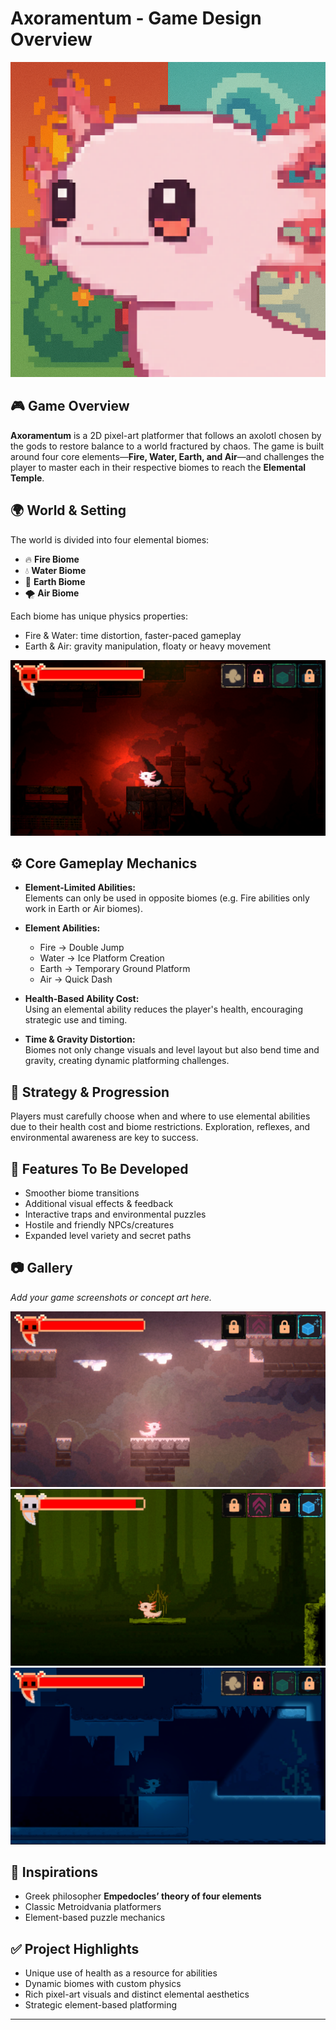 # Axoramentum - Game Design Overview

![Axoramentum Logo](github_assets/logo.png)

## 🎮 Game Overview

**Axoramentum** is a 2D pixel-art platformer that follows an axolotl chosen by the gods to restore balance to a world fractured by chaos. The game is built around four core elements—**Fire, Water, Earth, and Air**—and challenges the player to master each in their respective biomes to reach the **Elemental Temple**.

## 🌍 World & Setting

The world is divided into four elemental biomes:

- 🔥 **Fire Biome**
- 💧 **Water Biome**
- 🌱 **Earth Biome**
- 🌪️ **Air Biome**

Each biome has unique physics properties:

- Fire & Water: time distortion, faster-paced gameplay
- Earth & Air: gravity manipulation, floaty or heavy movement

![Biome Preview](github_assets/fire.png)

## ⚙️ Core Gameplay Mechanics

- **Element-Limited Abilities:**  
  Elements can only be used in opposite biomes (e.g. Fire abilities only work in Earth or Air biomes).
- **Element Abilities:**

  - Fire → Double Jump
  - Water → Ice Platform Creation
  - Earth → Temporary Ground Platform
  - Air → Quick Dash

- **Health-Based Ability Cost:**  
  Using an elemental ability reduces the player's health, encouraging strategic use and timing.

- **Time & Gravity Distortion:**  
  Biomes not only change visuals and level layout but also bend time and gravity, creating dynamic platforming challenges.

## 🧩 Strategy & Progression

Players must carefully choose when and where to use elemental abilities due to their health cost and biome restrictions. Exploration, reflexes, and environmental awareness are key to success.

## 🔧 Features To Be Developed

- Smoother biome transitions
- Additional visual effects & feedback
- Interactive traps and environmental puzzles
- Hostile and friendly NPCs/creatures
- Expanded level variety and secret paths

## 📷 Gallery

_Add your game screenshots or concept art here._

![Gameplay Screenshot](github_assets/air.png)
![Gameplay Screenshot](github_assets/ground.png)
![Gameplay Screenshot](github_assets/water.png)

## 🧠 Inspirations

- Greek philosopher **Empedocles’ theory of four elements**
- Classic Metroidvania platformers
- Element-based puzzle mechanics

## ✅ Project Highlights

- Unique use of health as a resource for abilities
- Dynamic biomes with custom physics
- Rich pixel-art visuals and distinct elemental aesthetics
- Strategic element-based platforming

---
